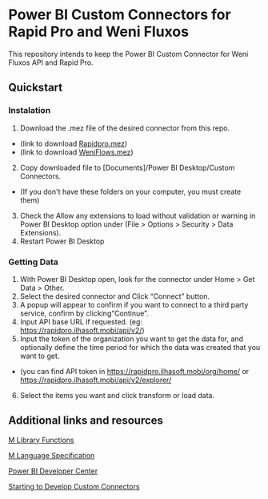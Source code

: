 # Power BI Custom Connectors for Rapid Pro and Weni Fluxos

This repository intends to keep the Power BI Custom Connector for Weni Fluxos API and Rapid Pro.

## Quickstart
### Instalation

1. Download the .mez file of the desired connector from this repo.
 - (link to download [Rapidpro.mez](https://github.com/Ilhasoft/custom-connector-powerbi/releases/download/v1.0.1/RapidPro.mez))
 - (link to download [WeniFlows.mez](https://github.com/Ilhasoft/custom-connector-powerbi/releases/download/v1.0.1/WeniFluxos.mez))
2. Copy downloaded file to [Documents]/Power BI Desktop/Custom Connectors. 
 - (If you don't have these folders on your computer, you must create them)
3. Check the Allow any extensions to load without validation or warning in Power BI Desktop option under (File > Options > Security > Data Extensions).
4. Restart Power BI Desktop

### Getting Data

1. With Power BI Desktop open, look for the connector under Home > Get Data > Other.
2. Select the desired connector and Click “Connect” button.
3. A popup will appear to confirm if you want to connect to a third party service, confirm by clicking“Continue”.
4. Input API base URL if requested. (eg: https://rapidpro.ilhasoft.mobi/api/v2/)
5. Input the token of the organization you want to get the data for, and optionally define the time period for which the data was created that you want to get. 
 - (you can find API token in https://rapidpro.ilhasoft.mobi/org/home/ or https://rapidpro.ilhasoft.mobi/api/v2/explorer/
6. Select the items you want and click transform or load data.

## Additional links and resources
[M Library Functions](https://docs.microsoft.com/en-us/powerquery-m/power-query-m-function-reference)

[M Language Specification](https://docs.microsoft.com/en-us/powerquery-m/power-query-m-language-specification)

[Power BI Developer Center](https://powerbi.microsoft.com/developers/)

[Starting to Develop Custom Connectors](https://docs.microsoft.com/en-us/power-query/startingtodevelopcustomconnectors)
